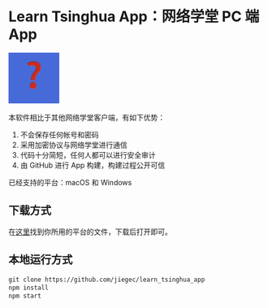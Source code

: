 # Learn Tsinghua App：网络学堂 PC 端 App

<img src="build/icon.png" alt="drawing" width="100"/>

本软件相比于其他网络学堂客户端，有如下优势：

1. 不会保存任何帐号和密码
2. 采用加密协议与网络学堂进行通信
3. 代码十分简短，任何人都可以进行安全审计
4. 由 GitHub 进行 App 构建，构建过程公开可信

已经支持的平台：macOS 和 Windows

## 下载方式

在[这里](https://github.com/jiegec/learn_tsinghua_app/releases)找到你所用的平台的文件，下载后打开即可。

## 本地运行方式

```shell
git clone https://github.com/jiegec/learn_tsinghua_app
npm install
npm start
```